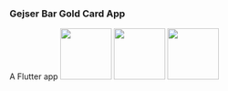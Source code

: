 ### Gejser Bar Gold Card App

A Flutter app
<img src="https://github.com/MCAgithub/gejserbar_guldkort_app/assets/134640613/94f9aa8f-a3b3-4547-affe-fd49cc9d278a" width="90">
<img src="https://github.com/MCAgithub/gejserbar_guldkort_app/assets/134640613/f5cd325e-8965-4e27-ac11-8c69acd4bb6e" width="90">
<img src="https://github.com/MCAgithub/gejserbar_guldkort_app/assets/134640613/e4a35b80-9d60-4ad6-82a7-5f456900732b" width="90">
